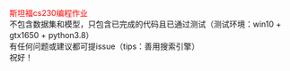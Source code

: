 <font color = red>斯坦福cs230编程作业</font>  
不包含数据集和模型，只包含已完成的代码且已通过测试（测试环境：win10 + gtx1650 + python3.8）  
有任何问题或建议都可提issue（tips：善用搜索引擎）  
祝好！
